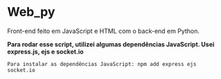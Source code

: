 # Web_py
Front-end feito em JavaScript e HTML com o back-end em Python.

__Para rodar esse script, utilizei algumas dependências JavaScript. Usei express.js, ejs e socket.io__

    Para instalar as dependências JavaScript: npm add express ejs socket.io
  
